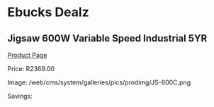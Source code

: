 
# Ebucks Dealz
## Jigsaw 600W Variable Speed Industrial 5YR
[Product Page](https://www.ebucks.com/web/shop/productSelected.do?prodId=1199886016&catId=1235224419)

Price: R2369.00

Image: /web/cms/system/galleries/pics/prodimg/JS-600C.png

Savings: 


	